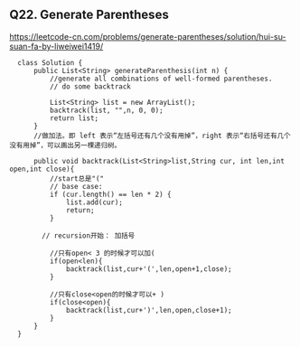 ## Q22. Generate Parentheses
https://leetcode-cn.com/problems/generate-parentheses/solution/hui-su-suan-fa-by-liweiwei1419/


      class Solution {
          public List<String> generateParenthesis(int n) {
              //generate all combinations of well-formed parentheses.     
              // do some backtrack

              List<String> list = new ArrayList();
              backtrack(list, "",n, 0, 0);
              return list;
          }
          //做加法。即 left 表示“左括号还有几个没有用掉”，right 表示“右括号还有几个没有用掉”，可以画出另一棵递归树。

          public void backtrack(List<String>list,String cur, int len,int open,int close){
              //start总是"("
              // base case: 
              if (cur.length() == len * 2) {
                  list.add(cur);
                  return;
              }

            // recursion开始： 加括号

              //只有open< 3 的时候才可以加( 
              if(open<len){
                  backtrack(list,cur+'(',len,open+1,close);
              } 

              //只有close<open的时候才可以+ ) 
              if(close<open){
                  backtrack(list,cur+')',len,open,close+1);
              }
          }
      }

